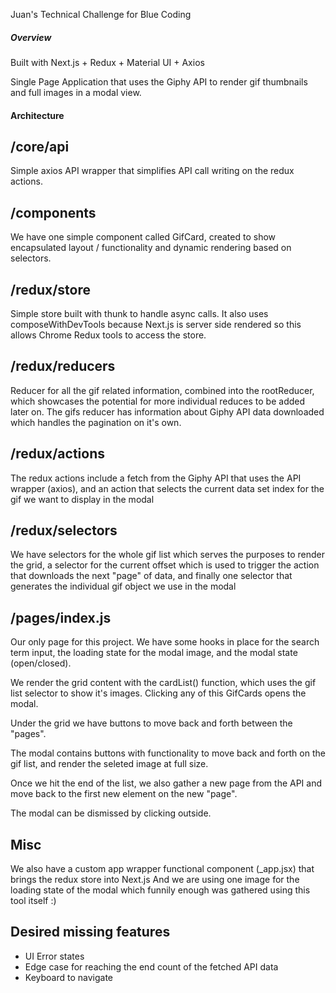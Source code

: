 Juan's Technical Challenge for Blue Coding

##### Overview


Built with Next.js + Redux + Material UI + Axios

Single Page Application that uses the Giphy API to render gif thumbnails and full images in a modal view. 


#### Architecture

## /core/api

Simple axios API wrapper that simplifies API call writing on the redux actions. 

## /components

We have one simple component called GifCard, created to show encapsulated layout / functionality and dynamic rendering based on selectors. 

## /redux/store
Simple store built with thunk to handle async calls. It also uses composeWithDevTools because Next.js is server side rendered so this allows Chrome Redux tools to access the store. 

## /redux/reducers
Reducer for all the gif related information, combined into the rootReducer, which showcases the potential for more individual reduces to be added later on. 
The gifs reducer has information about Giphy API data downloaded which handles the pagination on it's own. 

## /redux/actions
The redux actions include a fetch from the Giphy API that uses the API wrapper (axios), and an action that selects the current data set index for the gif we want to display in the modal 

## /redux/selectors
We have selectors for the whole gif list which serves the purposes to render the grid, a selector for the current offset which is used to trigger the action that downloads the next "page" of data, and finally one selector that generates the individual gif object we use in the modal

## /pages/index.js
Our only page for this project. 
We have some hooks in place for the search term input, the loading state for the modal image, and the modal state (open/closed).

We render the grid content with the cardList() function, which uses the gif list selector to show it's images. 
Clicking any of this GifCards opens the modal. 

Under the grid we have buttons to move back and forth between the "pages". 

The modal contains buttons with functionality to move back and forth on the gif list, and render the seleted image at full size. 

Once we hit the end of the list, we also gather a new page from the API and move back to the first new element on the new "page". 

The modal can be dismissed by clicking outside.


## Misc
We also have a custom app wrapper functional component (_app.jsx) that brings the redux store into Next.js
And we are using one image for the loading state of the modal which funnily enough was gathered using this tool itself :)

## Desired missing features
- UI Error states
- Edge case for reaching the end count of the fetched API data
- Keyboard to navigate 